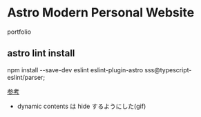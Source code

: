 # Astro Modern Personal Website

portfolio

<!-- TODO -->
<!-- - ドキュメント書く -->

## astro lint install

npm install --save-dev eslint eslint-plugin-astro sss@typescript-eslint/parser;

[参考](https://github.com/ota-meshi/eslint-plugin-astro)

- dynamic contents は hide するようにした(gif)
